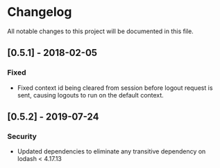 # Changelog
All notable changes to this project will be documented in this file.

## [0.5.1] - 2018-02-05
### Fixed
- Fixed context id being cleared from session before logout request is sent, causing logouts to run on the default context.

## [0.5.2] - 2019-07-24
### Security
- Updated dependencies to eliminate any transitive dependency on lodash < 4.17.13
